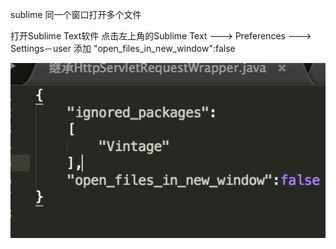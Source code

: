 sublime 同一个窗口打开多个文件


打开Sublime Text软件
点击左上角的Sublime Text ---> Preferences ---> Settings－user
添加 "open_files_in_new_window":false

![同一个窗口打开多个文件](./image/sublime在同一个窗口打开多个文件.jpg)